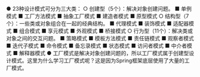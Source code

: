 ● 23种设计模式可分为三大类：
  ○ 创建型（5个）：解决对象创建问题。
    ■ 单例模式
    ■ 工厂方法模式
    ■ 抽象工厂模式
    ■ 建造者模式
    ■ 原型模式
  ○ 结构型（7个）：一些类或对象组合在一起的经典结构。
    ■ 代理模式
    ■ 装饰模式
    ■ 适配器模式
    ■ 组合模式
    ■ 享元模式
    ■ 外观模式
    ■ 桥接模式
  ○ 行为型（11个）：解决类或对象之间的交互问题。
    ■ 策略模式
    ■ 模板方法模式
    ■ 责任链模式
    ■ 观察者模式
    ■ 迭代子模式
    ■ 命令模式
    ■ 备忘录模式
    ■ 状态模式
    ■ 访问者模式
    ■ 中介者模式
    ■ 解释器模式
● 工厂模式是解决对象创建问题的，所以工厂模式属于创建型设计模式。这里为什么学习工厂模式呢？这是因为Spring框架底层使用了大量的工厂模式。